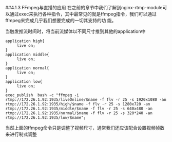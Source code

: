 ##4.1.3 FFmpeg与直播的应用
在之前的章节中我们了解到nginx-rtmp-module可以通过exec来执行各种指令，其中最常见的就是ffmpeg指令，我们可以通过ffmpeg来完成几乎我们想要完成的一切其支持的功
能。

当触发推流时间时，将当前流媒体以不同尺寸推到其他的application中
```
application high{
     live on;
}
application middle{
     live on;
}
application normal{
     live on;
}
application low{
     live on;
}
exec_publish  bash -c "ffmpeg -i 
rtmp://172.26.1.92:1935/liveOnline/$name -f flv -r 25 -s 1920x1080 -an rtmp://172.26.1.92:1935/high/$name -f flv -r 25 -s 1280x720 -an 
rtmp://172.26.1.92:1935/middle/$name -f flv -r 25 -s 640x480 -an 
rtmp://172.26.1.92:1935/normal/$name -f flv -r 25 -s 320*240 -an 
rtmp://172.26.1.92:1935/low/$name"; 

```
当然上面的ffmpeg命令只是调整了视频尺寸，通常我们还应该配合设置视频帧数来进行制式调整